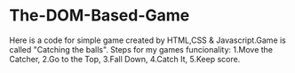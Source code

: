 # The-DOM-Based-Game
Here is a code for simple game created by HTML,CSS & Javascript.Game is called "Catching the balls".
Steps for my games funcionality: 
1.Move the Catcher,
2.Go to the Top,
3.Fall Down,
4.Catch It,
5.Keep score.
